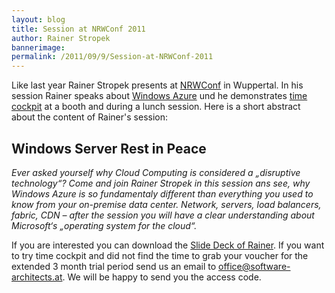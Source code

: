 ```yaml
---
layout: blog
title: Session at NRWConf 2011
author: Rainer Stropek
bannerimage: 
permalink: /2011/09/9/Session-at-NRWConf-2011
---
```


<p xmlns="http://www.w3.org/1999/xhtml">Like last year Rainer Stropek presents at <a href="http://www.nrwconf.de/" target="_blank">NRWConf</a> in Wuppertal. In his session Rainer speaks about <a href="http://www.microsoft.com/windowsazure/" target="_blank">Windows Azure</a> und he demonstrates <a href="http://www.timecockpit.com/" target="_blank">time cockpit</a> at a booth and during a lunch session. Here is a short abstract about the content of Rainer's session:</p><h2 xmlns="http://www.w3.org/1999/xhtml">Windows Server Rest in Peace</h2><p xmlns="http://www.w3.org/1999/xhtml">
  <em>Ever asked yourself why Cloud Computing is considered a „disruptive technology“? Come and join Rainer Stropek in this session ans see, why Windows Azure is so fundamentaly different than everything you used to know from your on-premise data center. Network, servers, load balancers, fabric, CDN – after the session you will have a clear understanding about Microsoft‘s „operating system for the cloud“.  </em>
</p><p xmlns="http://www.w3.org/1999/xhtml">If you are interested you can download the <a href="{{site.baseurl}}/images/blog/2011/09/NRWConf 2011 - Windows Server RIP.pdf" target="_blank">Slide Deck of Rainer</a>. If you want to try time cockpit and did not find the time to grab your voucher for the extended 3 month trial period send us an email to <a href="mailto:office@software-architects.at">office@software-architects.at</a>. We will be happy to send you the access code.</p>